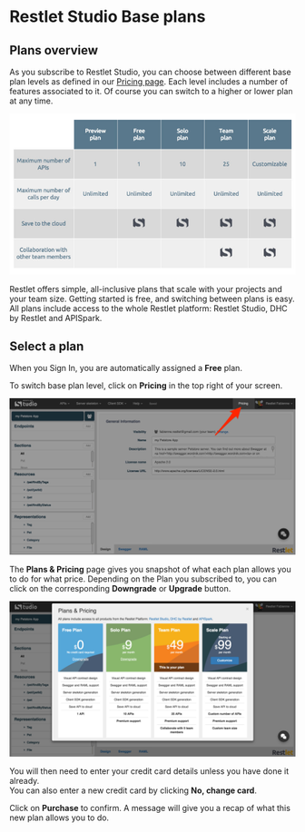 # Restlet Studio Base plans

## Plans overview

As you subscribe to Restlet Studio, you can choose between different base plan levels as defined in our <a href="https://studio.restlet.com/#/pricing" target="_blank">Pricing page</a>. Each level includes a number of features associated to it. Of course you can switch to a higher or lower plan at any time.

![Plans overview](images/restlet-studio-plans.jpg "Plans overview")

Restlet offers simple, all-inclusive plans that scale with your projects and your team size.   Getting started is free, and switching between plans is easy.  
All plans include access to the whole Restlet platform: Restlet Studio, DHC by Restlet and APISpark.

## Select a plan

When you Sign In, you are automatically assigned a **Free** plan.

To switch base plan level, click on **Pricing** in the top right of your screen.

![Pricing](images/Pricing.jpg "Pricing")

The **Plans & Pricing** page gives you snapshot of what each plan allows you to do for what price. Depending on the Plan you subscribed to, you can click on the corresponding **Downgrade** or **Upgrade** button.

![Plans and pricing page](images/plans-and-pricing-page.jpg "Plans and pricing page")

You will then need to enter your credit card details unless you have done it already.  
You can also enter a new credit card by clicking **No, change card**.

Click on **Purchase** to confirm. A message will give you a recap of what this new plan allows you to do.
